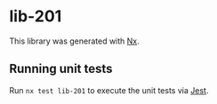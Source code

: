 # lib-201

This library was generated with [Nx](https://nx.dev).

## Running unit tests

Run `nx test lib-201` to execute the unit tests via [Jest](https://jestjs.io).

